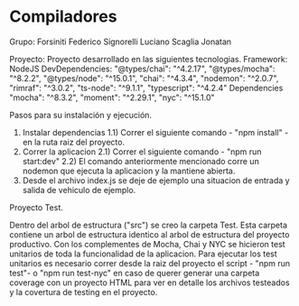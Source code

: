 # Compiladores
Grupo:
  Forsiniti Federico
  Signorelli Luciano
  Scaglia Jonatan
  
  Proyecto:
    Proyecto desarrollado en las siguientes tecnologias.
      Framework: 
        NodeJS
      DevDependencies: 
        "@types/chai": "^4.2.17",
        "@types/mocha": "^8.2.2",
        "@types/node": "^15.0.1",
        "chai": "^4.3.4",
        "nodemon": "^2.0.7",
        "rimraf": "^3.0.2",
        "ts-node": "^9.1.1",
        "typescript": "^4.2.4"
       Dependencies
        "mocha": "^8.3.2",
        "moment": "^2.29.1",
        "nyc": "^15.1.0"
        
Pasos para su instalación y ejecución.

  1) Instalar dependencias
    1.1) Correr el siguiente comando -  "npm install" - en la ruta raiz del proyecto.
  2) Correr la aplicacion
    2.1) Correr el siguiente comando - "npm run start:dev"
    2.2) El comando anteriormente mencionado corre un nodemon que ejecuta la aplicacion y la mantiene abierta.
  3) Desde el archivo index.js se deje de ejemplo una situacion de entrada y salida de vehiculo de ejemplo.

Proyecto Test.

Dentro del arbol de estructura ("src") se creo la carpeta Test. Esta carpeta contiene un arbol de estructura identico al arbol de estructura del proyecto productivo.
Con los complementes de Mocha, Chai y NYC se hicieron test unitarios de toda la funcionalidad de la aplicacion.
Para ejecutar los test unitarios es necesario correr desde la raiz del proyecto el script - "npm run test"- o "npm run test-nyc" en caso de querer generar una carpeta coverage con un proyecto HTML para ver en detalle los archivos testeados y la covertura de testing en el proyecto. 

